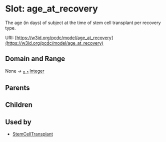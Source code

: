 
# Slot: age_at_recovery


The age (in days) of subject at the time of stem cell transplant per recovery type.

URI: [https://w3id.org/pcdc/model/age_at_recovery](https://w3id.org/pcdc/model/age_at_recovery)


## Domain and Range

None &#8594;  <sub>0..1</sub> [Integer](types/Integer.md)

## Parents


## Children


## Used by

 * [StemCellTransplant](StemCellTransplant.md)
